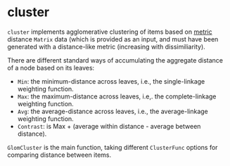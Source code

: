 # cluster

`cluster` implements agglomerative clustering of items based on [metric](../metric) distance `Matrix` data (which is provided as an input, and must have been generated with a distance-like metric (increasing with dissimiliarity).

There are different standard ways of accumulating the aggregate distance of a node based on its leaves:

* `Min`: the minimum-distance across leaves, i.e., the single-linkage weighting function.
* `Max`: the maximum-distance across leaves, i.e,. the complete-linkage weighting function.
* `Avg`: the average-distance across leaves, i.e., the  average-linkage weighting function.
* `Contrast`:  is Max + (average within distance - average between distance).

`GlomCluster` is the main function, taking different `ClusterFunc` options for comparing distance between items.


